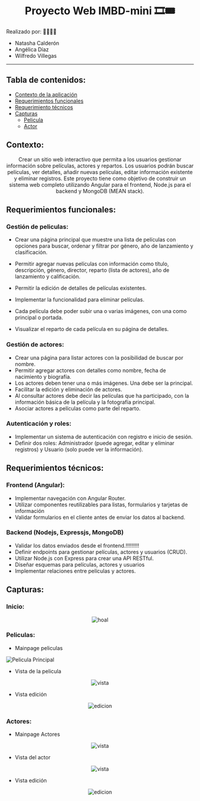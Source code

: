 <h1 align="center">
Proyecto Web  IMBD-mini 🎞🎟
</h1>
<div align="left">
Realizado por: 👨‍🎓👩‍🎓

<ul >
    <li>Natasha Calderón</li>
    <li>Angélica Díaz</li>
    <li>Wilfredo Villegas</li>
</ul>
</div>

-----
## Tabla de contenidos:

- [Contexto de la aplicación](#contexto)
- [Requerimientos funcionales](#requerimientos-funcionales)
- [Requerimiento técnicos](#requerimientos-técnicos)
- [Capturas](#capturas)
    - [Pelicula](#peliculas)
    - [Actor](#actores)

## Contexto:

<p align="center">
Crear un sitio web interactivo que permita a los usuarios gestionar información sobre películas, actores y repartos. Los usuarios podrán buscar películas, ver detalles, añadir nuevas películas, editar información existente y eliminar
registros. Este proyecto tiene como objetivo de construir un
sistema web completo utilizando Angular para el frontend, Node.js para el backend y MongoDB (MEAN stack).
</p>

## Requerimientos funcionales:

### Gestión de peliculas:

* Crear una página principal que muestre una lista de películas con opciones para buscar, ordenar y filtrar por género, año de lanzamiento y clasificación.

* Permitir agregar nuevas películas con información como título, descripción, género, director, reparto (lista de actores), año de lanzamiento y calificación.

* Permitir la edición de detalles de películas existentes.

* Implementar la funcionalidad para eliminar películas.

* Cada película debe poder subir una o varias imágenes, con una como principal o portada. 
* Visualizar el reparto de cada película en su página de detalles.

### Gestión de actores:

* Crear una página para listar actores con la posibilidad de buscar por nombre.
* Permitir agregar actores con detalles como nombre, fecha de nacimiento y
biografía.
* Los actores deben tener una o más imágenes. Una debe ser la principal.
* Facilitar la edición y eliminación de actores.
* Al consultar actores debe decir las películas que ha participado, con la información básica de la película y la fotografía principal.
* Asociar actores a películas como parte del reparto.

### Autenticación y roles:
* Implementar un sistema de autenticación con registro e inicio de sesión.
* Definir dos roles: Administrador (puede agregar, editar y eliminar registros) y Usuario (solo puede ver la información).


## Requerimientos técnicos:
### Frontend (Angular):
* Implementar navegación con Angular Router.
* Utilizar componentes reutilizables para listas, formularios y tarjetas de información
* Validar formularios en el cliente antes de enviar los datos al backend.

### Backend (Nodejs, Expressjs, MongoDB)
* Validar los datos enviados desde el frontend.!!!!!!!!!
* Definir endpoints para gestionar películas, actores y usuarios (CRUD).
* Utilizar Node.js con Express para crear una API RESTful.
* Diseñar esquemas para películas, actores y usuarios
* Implementar relaciones entre películas y actores.


## Capturas:

### Inicio:

<div style="text-align: center;">
<img 
src="./images/login.png"
alt="hoal"
></img>
</div>


### Peliculas:
- Mainpage peliculas

![Pelicula Principal](./images/MoviePage.png)

- Vista de la pelicula

<div style="text-align: center;">
<img 
src="./images/MovieView.png"
alt="vista"
></img>
</div>

- Vista edición

<div style="text-align: center;">
<img 
src="./images/MovieEdit.png"
alt="edicion"
></img>
</div>

### Actores:

- Mainpage Actores

<div style="text-align: center;">
<img 
src="./images/ActorPage.png"
alt="vista"
></img>
</div>

- Vista del actor

<div style="text-align: center;">
<img 
src="./images/ActorView.png"
alt="vista"
></img>
</div>

- Vista edición

<div style="text-align: center;">
<img 
src="./images/ActorEdit.png"
alt="edicion"
></img>
</div>